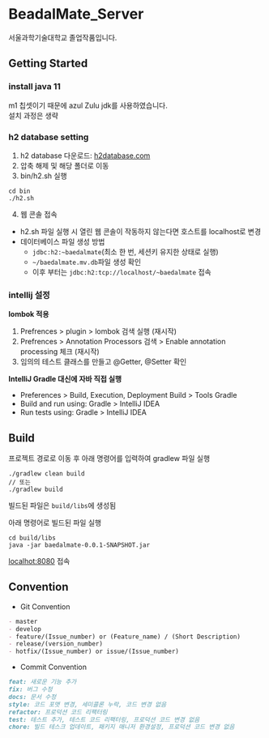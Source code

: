 # BeadalMate_Server
서울과학기술대학교 졸업작품입니다.  


## Getting Started
### install java 11
m1 칩셋이기 때문에 azul Zulu jdk를 사용하였습니다.  
설치 과정은 생략

### h2 database setting
1. h2 database 다운로드: [h2database.com](https://www.h2database.com/html/download.html)
2. 압축 해제 및 해당 폴더로 이동
3. bin/h2.sh 실행
```
cd bin
./h2.sh
```
4. 웹 콘솔 접속
- h2.sh 파일 실행 시 열린 웹 콘솔이 작동하지 않는다면 호스트를 localhost로 변경
- 데이터베이스 파일 생성 방법
    - `jdbc:h2:~baedalmate`(최소 한 번, 세션키 유지한 상태로 실행)
    - `~/baedalmate.mv.db`파일 생성 확인
    - 이후 부터는 `jdbc:h2:tcp://localhost/~baedalmate` 접속

### intellij 설정
**lombok 적용**
1. Prefrences > plugin > lombok 검색 실행 (재시작)
2. Prefrences > Annotation Processors 검색 > Enable annotation processing 체크 (재시작)
3. 임의의 테스트 클래스를 만들고 @Getter, @Setter 확인

**IntelliJ Gradle 대신에 자바 직접 실행**
- Preferences > Build, Execution, Deployment Build > Tools Gradle
- Build and run using: Gradle > IntelliJ IDEA
- Run tests using: Gradle > IntelliJ IDEA

## Build
프로젝트 경로로 이동 후 아래 명령어를 입력하여 gradlew 파일 실행
```
./gradlew clean build
// 또는
./gradlew build
```

빌드된 파일은 `build/libs`에 생성됨

아래 명령어로 빌드된 파일 실행
```
cd build/libs
java -jar baedalmate-0.0.1-SNAPSHOT.jar
```

[localhot:8080](localhot:8080) 접속

## Convention
- Git Convention
```markdown
- master
- develop
- feature/(Issue_number) or (Feature_name) / (Short Description)
- release/(version_number)
- hotfix/(Issue_number) or issue/(Issue_number)
```
- Commit Convention
```markdown
feat: 새로운 기능 추가
fix: 버그 수정
docs: 문서 수정
style: 코드 포맷 변경, 세미콜론 누락, 코드 변경 없음
refactor: 프로덕션 코드 리팩터링
test: 테스트 추가, 테스트 코드 리팩터링, 프로덕션 코드 변경 없음
chore: 빌드 테스크 업데이트, 패키지 매니저 환경설정, 프로덕션 코드 변경 없음
```
